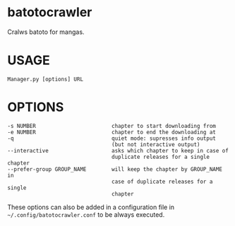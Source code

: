 batotocrawler
=============

Cralws batoto for mangas.

# USAGE
    Manager.py [options] URL

# OPTIONS
    -s NUMBER                        chapter to start downloading from
    -e NUMBER                        chapter to end the downloading at
    -q                               quiet mode: supresses info output
                                     (but not interactive output)
    --interactive                    asks which chapter to keep in case of
                                     duplicate releases for a single chapter
    --prefer-group GROUP_NAME        will keep the chapter by GROUP_NAME in
                                     case of duplicate releases for a single
                                     chapter

These options can also be added in a configuration file in `~/.config/batotocrawler.conf` to be always executed.